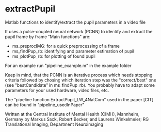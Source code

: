# extractPupil
Matlab functions to identify/extract the pupil parameters in a video file 

It uses a pulse-coupled neural network (PCNN) to identify and extract the pupil frame by frame
"Main functions" are:
- ms_preprocIMG: for a quick preprocessing of a frame
- ms_findPup_rb: identifying and parameter estimation of pupil
- ms_plotPup_rb: for plotting of found pupil

For an example run "pipeline_example.m" in the example folder

Keep in mind, that the PCNN is an iterative process which needs stopping criteria followed by chosing which iteration step was the "correct/best" one (see "bestCandidate" in ms_findPup_rb).
You probably have to adapt some parameters for your used hardware, video files, etc.

The "pipeline function ExtractPupil_LW_4NatCom" used in the paper [CIT] can be found in "pipeline_usedInPaper"

Written at the Central Institute of Mental Health (CIMH), Mannheim, Germany
by Markus Sack, Robert Becker, and Laurens Winkelmeier; RG Translational Imaging, Department Neuroimaging
